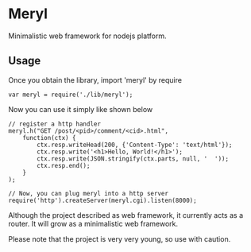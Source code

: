 Meryl
=====
Minimalistic web framework for nodejs platform.

Usage
-----

Once you obtain the library, import 'meryl' by require

	var meryl = require('./lib/meryl');

Now you can use it simply like shown below

	// register a http handler
	meryl.h("GET /post/<pid>/comment/<cid>.html",
		function(ctx) {
			ctx.resp.writeHead(200, {'Content-Type': 'text/html'});
			ctx.resp.write('<h1>Hello, World!</h1>');
			ctx.resp.write(JSON.stringify(ctx.parts, null, '  '));
			ctx.resp.end();
		}
	);

	// Now, you can plug meryl into a http server
	require('http').createServer(meryl.cgi).listen(8000);

Although the project described as web framework, it currently acts as a 
router. It will grow as a minimalistic web framework.

Please note that the project is very very young, so use with caution.

